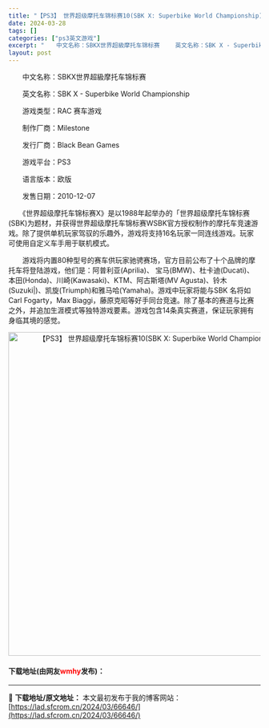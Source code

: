 ```yaml
---
title: "【PS3】 世界超级摩托车锦标赛10(SBK X: Superbike World Championship) 欧版下载"
date: 2024-03-28
tags: []
categories: ["ps3英文游戏"]
excerpt: "　　中文名称：SBKX世界超級摩托车锦标赛 　　英文名称：SBK X - Superbike World Championship 　　游戏类型：RAC 赛车游戏 　　制作厂商：Milestone 　　发行厂商：Black Bean Games 　　游戏平台：PS3 　　语言版本：欧版 　　发售日期&hellip;"
layout: post
---
```


 <p>　　中文名称：SBKX世界超級摩托车锦标赛</p> <p>　　英文名称：SBK X - Superbike World Championship</p> <p>　　游戏类型：RAC 赛车游戏</p> <p>　　制作厂商：Milestone</p> <p>　　发行厂商：Black Bean Games</p> <p>　　游戏平台：PS3</p> <p>　　语言版本：欧版</p> <p>　　发售日期：2010-12-07</p> <p>　　《世界超级摩托车锦标赛X》是以1988年起举办的「世界超级摩托车锦标赛(SBK)为题材，并获得世界超级摩托车锦标赛WSBK官方授权制作的摩托车竞速游戏。除了提供单机玩家驾驭的乐趣外，游戏将支持16名玩家一同连线游戏。玩家可使用自定义车手用于联机模式。</p> <p>　　游戏将内置80种型号的赛车供玩家驰骋赛场，官方目前公布了十个品牌的摩托车将登陆游戏，他们是：阿普利亚(Aprilia)、 宝马(BMW)、杜卡迪(Ducati)、本田(Honda)、川崎(Kawasaki)、KTM、阿古斯塔(MV Agusta)、铃木(Suzuki|)、凯旋(Triumph)和雅马哈(Yamaha)。游戏中玩家将能与SBK 名将如Carl Fogarty，Max Biaggi，藤原克昭等好手同台竞速。除了基本的赛道与比赛之外，并追加生涯模式等独特游戏要素。游戏包含14条真实赛道，保证玩家拥有身临其境的感觉。</p> <p align="center"><img align="" border="0" src="https://lad.sfcrom.cn/wp-content/uploads/2024/03/20240328_66051be74f150.jpg" width="646" alt="【PS3】 世界超级摩托车锦标赛10(SBK X: Superbike World Championship) 欧版下载" /></p> <p><h4>下载地址(由网友<font color="red">wmhy</font>发布)：</h4></p> 

---
📖 **下载地址/原文地址：** 本文最初发布于我的博客网站：[https://lad.sfcrom.cn/2024/03/66646/](https://lad.sfcrom.cn/2024/03/66646/)
